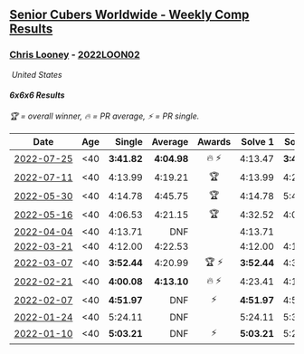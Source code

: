 <style>table {white-space: nowrap;}</style>
<link rel="stylesheet" type="text/css" href="/scw-comp/css/flags.css" />

## [Senior Cubers Worldwide - Weekly Comp Results](/scw-comp/results/)
### [Chris Looney](README.md) - [2022LOON02](https://www.worldcubeassociation.org/persons/2022LOON02?event=666)

<i class="flag flag-US" />&nbsp;United States

#### 6x6x6 Results

<span style="white-space: nowrap;">🏆 = overall winner</span>, <span style="white-space: nowrap;">🔥 = PR average</span>, <span style="white-space: nowrap;">⚡ = PR single</span>.

| Date | Age | Single | Average | Awards | Solve 1 | Solve 2 | Solve 3 | Video |
| :--: | :--: | --: | --: | :--: | --: | --: | --: | :-- |
| [2022-07-25](../../results/2022-07-25/666.md) | <40 | **3:41.82** | **4:04.98** | 🔥 ⚡ | 4:13.47 | **3:41.82** | 4:19.64 | [Desktop](https://www.facebook.com/chris.looney/videos/2106055492914500) / [Mobile](https://m.facebook.com/chris.looney/videos/2106055492914500) |
| [2022-07-11](../../results/2022-07-11/666.md) | <40 | 4:13.99 | 4:19.21 | 🏆 | 4:13.99 | 4:27.06 | 4:16.59 | [Desktop](https://www.facebook.com/chris.looney/videos/414361914055586) / [Mobile](https://m.facebook.com/chris.looney/videos/414361914055586) |
| [2022-05-30](../../results/2022-05-30/666.md) | <40 | 4:14.78 | 4:45.75 | 🏆 | 4:14.78 | 5:41.93 | 4:20.55 | [Desktop](https://www.facebook.com/chris.looney/videos/410535954305671) / [Mobile](https://m.facebook.com/chris.looney/videos/410535954305671) |
| [2022-05-16](../../results/2022-05-16/666.md) | <40 | 4:06.53 | 4:21.15 | 🏆 | 4:32.52 | 4:06.53 | 4:24.40 | [Desktop](https://www.facebook.com/chris.looney/videos/3306873319634689) / [Mobile](https://m.facebook.com/chris.looney/videos/3306873319634689) |
| [2022-04-04](../../results/2022-04-04/666.md) | <40 | 4:13.71 | DNF |  | 4:13.71 | DNF | DNF | [Desktop](https://www.facebook.com/events/405703218032158/permalink/412235250712288) / [Mobile](https://m.facebook.com/events/405703218032158?view=permalink&id=412235250712288) |
| [2022-03-21](../../results/2022-03-21/666.md) | <40 | 4:12.00 | 4:22.53 |  | 4:12.00 | 4:19.16 | 4:36.43 | [Desktop](https://www.facebook.com/chris.looney/videos/1152940618872253) / [Mobile](https://m.facebook.com/chris.looney/videos/1152940618872253) |
| [2022-03-07](../../results/2022-03-07/666.md) | <40 | **3:52.44** | 4:20.99 | 🏆 ⚡ | **3:52.44** | 4:38.47 | 4:32.07 | [Desktop](https://www.facebook.com/events/535512814493645/permalink/542448033800123) / [Mobile](https://m.facebook.com/events/535512814493645?view=permalink&id=542448033800123) |
| [2022-02-21](../../results/2022-02-21/666.md) | <40 | **4:00.08** | **4:13.10** | 🔥 ⚡ | 4:23.41 | 4:15.82 | **4:00.08** | [Desktop](https://www.facebook.com/chris.looney/videos/1001875417370765) / [Mobile](https://m.facebook.com/chris.looney/videos/1001875417370765) |
| [2022-02-07](../../results/2022-02-07/666.md) | <40 | **4:51.97** | DNF | ⚡ | **4:51.97** | 4:55.12 | DNF | [Desktop](https://www.facebook.com/chris.looney/videos/688744208815526) / [Mobile](https://m.facebook.com/chris.looney/videos/688744208815526) |
| [2022-01-24](../../results/2022-01-24/666.md) | <40 | 5:24.11 | DNF |  | 5:24.11 | 5:33.91 | DNF | [Desktop](https://www.facebook.com/chris.looney/videos/270926428330241) / [Mobile](https://m.facebook.com/chris.looney/videos/270926428330241) |
| [2022-01-10](../../results/2022-01-10/666.md) | <40 | **5:03.21** | DNF | ⚡ | **5:03.21** | 5:23.92 | DNS | [Desktop](https://www.facebook.com/chris.looney/videos/338630508112371) / [Mobile](https://m.facebook.com/chris.looney/videos/338630508112371) |


<!-- Global site tag (gtag.js) - Google Analytics -->
<script async src="https://www.googletagmanager.com/gtag/js?id=UA-86348435-3"></script>
<script>window.dataLayer = window.dataLayer || []; function gtag() {dataLayer.push(arguments);} gtag('js', new Date()); gtag('config', 'UA-86348435-3');</script>
